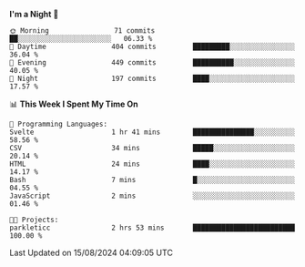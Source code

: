 <!--START_SECTION:waka-->
**I'm a Night 🦉** 

```text
🌞 Morning                71 commits          ██░░░░░░░░░░░░░░░░░░░░░░░   06.33 % 
🌆 Daytime                404 commits         █████████░░░░░░░░░░░░░░░░   36.04 % 
🌃 Evening                449 commits         ██████████░░░░░░░░░░░░░░░   40.05 % 
🌙 Night                  197 commits         ████░░░░░░░░░░░░░░░░░░░░░   17.57 % 
```


📊 **This Week I Spent My Time On** 

```text
💬 Programming Languages: 
Svelte                   1 hr 41 mins        ███████████████░░░░░░░░░░   58.56 % 
CSV                      34 mins             █████░░░░░░░░░░░░░░░░░░░░   20.14 % 
HTML                     24 mins             ████░░░░░░░░░░░░░░░░░░░░░   14.17 % 
Bash                     7 mins              █░░░░░░░░░░░░░░░░░░░░░░░░   04.55 % 
JavaScript               2 mins              ░░░░░░░░░░░░░░░░░░░░░░░░░   01.46 % 

🐱‍💻 Projects: 
parkleticc               2 hrs 53 mins       █████████████████████████   100.00 % 
```


 Last Updated on 15/08/2024 04:09:05 UTC
<!--END_SECTION:waka-->
